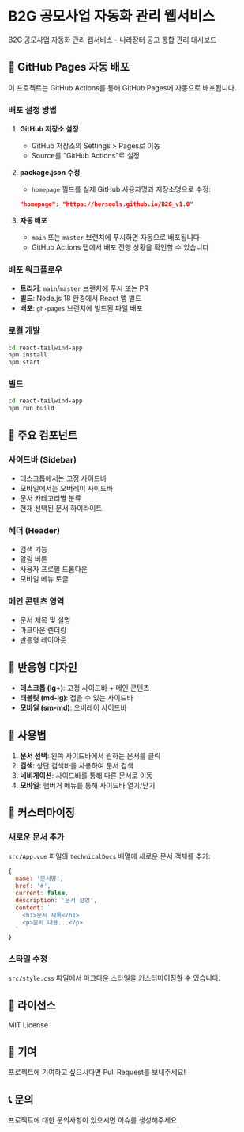 # B2G 공모사업 자동화 관리 웹서비스

B2G 공모사업 자동화 관리 웹서비스 - 나라장터 공고 통합 관리 대시보드

## 🚀 GitHub Pages 자동 배포

이 프로젝트는 GitHub Actions를 통해 GitHub Pages에 자동으로 배포됩니다.

### 배포 설정 방법

1. **GitHub 저장소 설정**
   - GitHub 저장소의 Settings > Pages로 이동
   - Source를 "GitHub Actions"로 설정

2. **package.json 수정**
   - `homepage` 필드를 실제 GitHub 사용자명과 저장소명으로 수정:
   ```json
   "homepage": "https://hersouls.github.io/B2G_v1.0"
   ```

3. **자동 배포**
   - `main` 또는 `master` 브랜치에 푸시하면 자동으로 배포됩니다
   - GitHub Actions 탭에서 배포 진행 상황을 확인할 수 있습니다

### 배포 워크플로우

- **트리거**: `main`/`master` 브랜치에 푸시 또는 PR
- **빌드**: Node.js 18 환경에서 React 앱 빌드
- **배포**: `gh-pages` 브랜치에 빌드된 파일 배포

### 로컬 개발

```bash
cd react-tailwind-app
npm install
npm start
```

### 빌드

```bash
cd react-tailwind-app
npm run build
```

## 🎨 주요 컴포넌트

### 사이드바 (Sidebar)
- 데스크톱에서는 고정 사이드바
- 모바일에서는 오버레이 사이드바
- 문서 카테고리별 분류
- 현재 선택된 문서 하이라이트

### 헤더 (Header)
- 검색 기능
- 알림 버튼
- 사용자 프로필 드롭다운
- 모바일 메뉴 토글

### 메인 콘텐츠 영역
- 문서 제목 및 설명
- 마크다운 렌더링
- 반응형 레이아웃

## 📱 반응형 디자인

- **데스크톱 (lg+)**: 고정 사이드바 + 메인 콘텐츠
- **태블릿 (md-lg)**: 접을 수 있는 사이드바
- **모바일 (sm-md)**: 오버레이 사이드바

## 🎯 사용법

1. **문서 선택**: 왼쪽 사이드바에서 원하는 문서를 클릭
2. **검색**: 상단 검색바를 사용하여 문서 검색
3. **네비게이션**: 사이드바를 통해 다른 문서로 이동
4. **모바일**: 햄버거 메뉴를 통해 사이드바 열기/닫기

## 🔧 커스터마이징

### 새로운 문서 추가
`src/App.vue` 파일의 `technicalDocs` 배열에 새로운 문서 객체를 추가:

```javascript
{
  name: '문서명',
  href: '#',
  current: false,
  description: '문서 설명',
  content: `
    <h1>문서 제목</h1>
    <p>문서 내용...</p>
  `
}
```

### 스타일 수정
`src/style.css` 파일에서 마크다운 스타일을 커스터마이징할 수 있습니다.

## 📄 라이선스

MIT License

## 🤝 기여

프로젝트에 기여하고 싶으시다면 Pull Request를 보내주세요!

## 📞 문의

프로젝트에 대한 문의사항이 있으시면 이슈를 생성해주세요.

